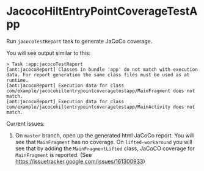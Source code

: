 # JacocoHiltEntryPointCoverageTestApp

Run `jacocoTestReport` task to generate JaCoCo coverage.

You will see output similar to this:
```
> Task :app:jacocoTestReport
[ant:jacocoReport] Classes in bundle 'app' do not match with execution data. For report generation the same class files must be used as at runtime.
[ant:jacocoReport] Execution data for class com/example/jacocohiltentrypointcoveragetestapp/MainFragment does not match.
[ant:jacocoReport] Execution data for class com/example/jacocohiltentrypointcoveragetestapp/MainActivity does not match.
```

Current issues:
1. On `master` branch, open up the generated html JaCoCo report.  You will see that `MainFragment` has no coverage.  On `lifted-workaround` you will see that by adding the `MainFragmentLifted` class, JaCoCO coverage for `MainFragment` is reported.  (See https://issuetracker.google.com/issues/161300933)
